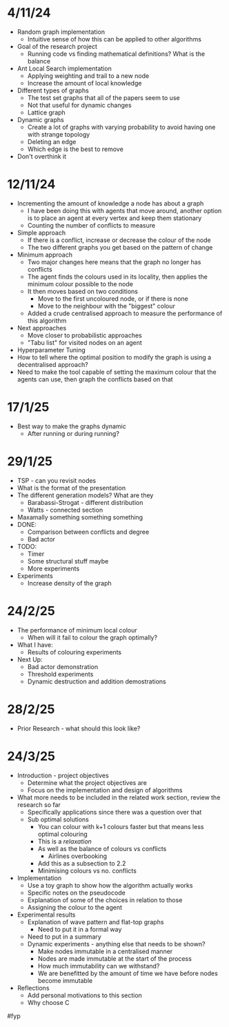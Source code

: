 # 4/11/24
- Random graph implementation
	- Intuitive sense of how this can be applied to other algorithms
- Goal of the research project
	- Running code vs finding mathematical definitions? What is the balance
- Ant Local Search implementation
	- Applying weighting and trail to a new node
	- Increase the amount of local knowledge
- Different types of graphs
	- The test set graphs that all of the papers seem to use
	- Not that useful for dynamic changes
	- Lattice graph
- Dynamic graphs
	- Create a lot of graphs with varying probability to avoid having one with strange topology
	- Deleting an edge
	- Which edge is the best to remove
- Don't overthink it



# 12/11/24
- Incrementing the amount of knowledge a node has about a graph
	- I have been doing this with agents that move around, another option is to place an agent at every vertex and keep them stationary
	- Counting the number of conflicts to measure
- Simple approach
	- If there is a conflict, increase or decrease the colour of the node
	- The two different graphs you get based on the pattern of change
- Minimum approach
	- Two major changes here means that the graph no longer has conflicts
	- The agent finds the colours used in its locality, then applies the minimum colour possible to the node
	- It then moves based on two conditions
		- Move to the first uncoloured node, or if there is none
		- Move to the neighbour with the "biggest" colour
	- Added a crude centralised approach to measure the performance of this algorithm
- Next approaches
	- Move closer to probabilistic approaches
	- "Tabu list" for visited nodes on an agent
- Hyperparameter Tuning
- How to tell where the optimal position to modify the graph is using a decentralised approach?
- Need to make the tool capable of setting the maximum colour that the agents can use, then graph the conflicts based on that


# 17/1/25
- Best way to make the graphs dynamic
	- After running or during running?


# 29/1/25
- TSP - can you revisit nodes
- What is the format of the presentation
- The different generation models? What are they
	- Barabassi-Strogat - different distribution
	- Watts - connected section
- Maxamally something something something
- DONE:
	- Comparison between conflicts and degree
	- Bad actor
- TODO:
	- Timer
	- Some structural stuff maybe
	- More experiments
- Experiments
	- Increase density of the graph


# 24/2/25
- The performance of minimum local colour
	- When will it fail to colour the graph optimally?
- What I have:
	- Results of colouring experiments
- Next Up:
	- Bad actor demonstration
	- Threshold experiments
	- Dynamic destruction and addition demostrations


# 28/2/25
- Prior Research - what should this look like?



# 24/3/25
- Introduction - project objectives
	- Determine what the project objectives are
	- Focus on the implementation and design of algorithms
- What more needs to be included in the related work section, review the research so far
	- Specifically applications since there was a question over that
	- Sub optimal solutions
		- You can colour with k+1 colours faster but that means less optimal colouring
		- This is a *relaxation*
		- As well as the balance of colours vs conflicts
			- Airlines overbooking
		- Add this as a subsection to 2.2
		- Minimising colours vs no. conflicts
- Implementation
	- Use a toy graph to show how the algorithm actually works
	- Specific notes on the pseudocode
	- Explanation of some of the choices in relation to those
	- Assigning the colour to the agent
- Experimental results
	- Explanation of wave pattern and flat-top graphs
		- Need to put it in a formal way
	- Need to put in a summary
	- Dynamic experiments - anything else that needs to be shown?
		- Make nodes immutable in a centralised manner
		- Nodes are made immutable at the start of the process
		- How much immutability can we withstand?
		- We are benefitted by the amount of time we have before nodes become immutable
- Reflections
	- Add personal motivations to this section
	- Why choose C



#fyp 